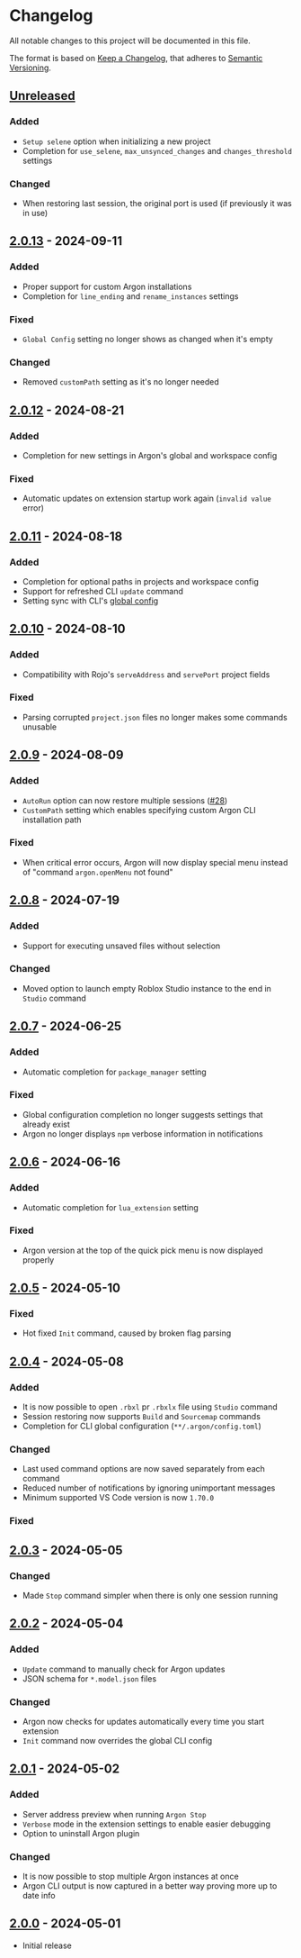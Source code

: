 # Changelog

All notable changes to this project will be documented in this file.

The format is based on [Keep a Changelog](https://keepachangelog.com/en/1.1.0/), that adheres to [Semantic Versioning](https://semver.org/spec/v2.0.0.html).

## [Unreleased]

### Added

- `Setup selene` option when initializing a new project
- Completion for `use_selene`, `max_unsynced_changes` and `changes_threshold` settings

### Changed

- When restoring last session, the original port is used (if previously it was in use)

## [2.0.13] - 2024-09-11

### Added

- Proper support for custom Argon installations
- Completion for `line_ending` and `rename_instances` settings

### Fixed

- `Global Config` setting no longer shows as changed when it's empty

### Changed

- Removed `customPath` setting as it's no longer needed

## [2.0.12] - 2024-08-21

### Added

- Completion for new settings in Argon's global and workspace config

### Fixed

- Automatic updates on extension startup work again (`invalid value` error)

## [2.0.11] - 2024-08-18

### Added

- Completion for optional paths in projects and workspace config
- Support for refreshed CLI `update` command
- Setting sync with CLI's [global config](https://argon.wiki/docs/configuration#global-config)

## [2.0.10] - 2024-08-10

### Added

- Compatibility with Rojo's `serveAddress` and `servePort` project fields

### Fixed

- Parsing corrupted `project.json` files no longer makes some commands unusable

## [2.0.9] - 2024-08-09

### Added

- `AutoRun` option can now restore multiple sessions ([#28](https://github.com/argon-rbx/argon-vscode/pull/28))
- `CustomPath` setting which enables specifying custom Argon CLI installation path

### Fixed

- When critical error occurs, Argon will now display special menu instead of "command `argon.openMenu` not found"

## [2.0.8] - 2024-07-19

### Added

- Support for executing unsaved files without selection

### Changed

- Moved option to launch empty Roblox Studio instance to the end in `Studio` command

## [2.0.7] - 2024-06-25

### Added

- Automatic completion for `package_manager` setting

### Fixed

- Global configuration completion no longer suggests settings that already exist
- Argon no longer displays `npm` verbose information in notifications

## [2.0.6] - 2024-06-16

### Added

- Automatic completion for `lua_extension` setting

### Fixed

- Argon version at the top of the quick pick menu is now displayed properly

## [2.0.5] - 2024-05-10

### Fixed

- Hot fixed `Init` command, caused by broken flag parsing

## [2.0.4] - 2024-05-08

### Added

- It is now possible to open `.rbxl` pr `.rbxlx` file using `Studio` command
- Session restoring now supports `Build` and `Sourcemap` commands
- Completion for CLI global configuration (`**/.argon/config.toml`)

### Changed

- Last used command options are now saved separately from each command
- Reduced number of notifications by ignoring unimportant messages
- Minimum supported VS Code version is now `1.70.0`

### Fixed

## [2.0.3] - 2024-05-05

### Changed

- Made `Stop` command simpler when there is only one session running

## [2.0.2] - 2024-05-04

### Added

- `Update` command to manually check for Argon updates
- JSON schema for `*.model.json` files

### Changed

- Argon now checks for updates automatically every time you start extension
- `Init` command now overrides the global CLI config

## [2.0.1] - 2024-05-02

### Added

- Server address preview when running `Argon Stop`
- `Verbose` mode in the extension settings to enable easier debugging
- Option to uninstall Argon plugin

### Changed

- It is now possible to stop multiple Argon instances at once
- Argon CLI output is now captured in a better way proving more up to date info

## [2.0.0] - 2024-05-01

- Initial release

[unreleased]: https://github.com/argon-rbx/argon-vscode/compare/2.0.13...HEAD
[2.0.13]: https://github.com/argon-rbx/argon-vscode/compare/2.0.12...2.0.13
[2.0.12]: https://github.com/argon-rbx/argon-vscode/compare/2.0.11...2.0.12
[2.0.11]: https://github.com/argon-rbx/argon-vscode/compare/2.0.10...2.0.11
[2.0.10]: https://github.com/argon-rbx/argon-vscode/compare/2.0.9...2.0.10
[2.0.9]: https://github.com/argon-rbx/argon-vscode/compare/2.0.8...2.0.9
[2.0.8]: https://github.com/argon-rbx/argon-vscode/compare/2.0.7...2.0.8
[2.0.7]: https://github.com/argon-rbx/argon-vscode/compare/2.0.6...2.0.7
[2.0.6]: https://github.com/argon-rbx/argon-vscode/compare/2.0.5...2.0.6
[2.0.5]: https://github.com/argon-rbx/argon-vscode/compare/2.0.4...2.0.5
[2.0.4]: https://github.com/argon-rbx/argon-vscode/compare/2.0.3...2.0.4
[2.0.3]: https://github.com/argon-rbx/argon-vscode/compare/2.0.2...2.0.3
[2.0.2]: https://github.com/argon-rbx/argon-vscode/compare/2.0.1...2.0.2
[2.0.1]: https://github.com/argon-rbx/argon-vscode/compare/2.0.0...2.0.1
[2.0.0]: https://github.com/argon-rbx/argon-vscode/compare/87f2daec9b41b73676470d5eab01fe2fdc129cc8...2.0.0
